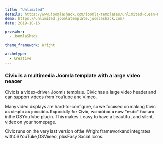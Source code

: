 ```yaml
---
title: "Unlimited"
details: https://www.joomlashack.com/joomla-templates/unlimited-clean-minimalist
demo: https://unlimited.joomlatemplate.joomlashack.com/
date: 2019-10-16

provider:
  - JoomlaShack

theme_framework: Wright

archetype:
  - Creative
---
```


### Civic is a multimedia Joomla template with a large video header

Civic is a video-driven Joomla template. Civic has a large video header and can support videos from YouTube and Vimeo.

Many video displays are hard-to-configure, so we focused on making Civic as simple as possible. Especially for Civic, we added a new "mute" feature inthe OSYouTube plugin. This makes it easy to have a beautiful, and silent, video on your homepage.

Civic runs on the very last version ofthe Wright frameworkand integrates withOSYouTube,OSVimeo, plusEasy Social Icons.